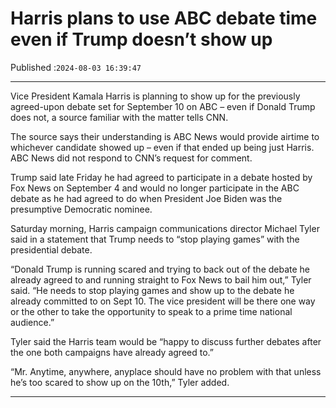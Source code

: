 # Harris plans to use ABC debate time even if Trump doesn’t show up

Published :`2024-08-03 16:39:47`

---

Vice President Kamala Harris is planning to show up for the previously agreed-upon debate set for September 10 on ABC – even if Donald Trump does not, a source familiar with the matter tells CNN.

The source says their understanding is ABC News would provide airtime to whichever candidate showed up – even if that ended up being just Harris. ABC News did not respond to CNN’s request for comment.

Trump said late Friday he had agreed to participate in a debate hosted by Fox News on September 4 and would no longer participate in the ABC debate as he had agreed to do when President Joe Biden was the presumptive Democratic nominee.

Saturday morning, Harris campaign communications director Michael Tyler said in a statement that Trump needs to “stop playing games” with the presidential debate.

“Donald Trump is running scared and trying to back out of the debate he already agreed to and running straight to Fox News to bail him out,” Tyler said. “He needs to stop playing games and show up to the debate he already committed to on Sept 10. The vice president will be there one way or the other to take the opportunity to speak to a prime time national audience.”

Tyler said the Harris team would be “happy to discuss further debates after the one both campaigns have already agreed to.”

“Mr. Anytime, anywhere, anyplace should have no problem with that unless he’s too scared to show up on the 10th,” Tyler added.

---


